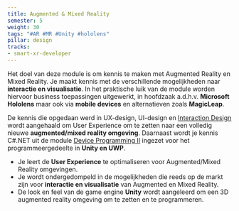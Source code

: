```yaml
---
title: Augmented & Mixed Reality
semester: 5
weight: 30
tags: "#AR #MR #Unity #hololens"
pillar: design
tracks:
- smart-xr-developer
---
```

Het doel van deze module is om kennis te maken met Augmented Reality en Mixed Reality. Je maakt kennis met de verschillende mogelijkheden naar **interactie en visualisatie**. In het praktische luik van de module worden hiervoor business toepassingen uitgewerkt, in hoofdzaak a.d.h.v. **Microsoft Hololens** maar ook via **mobile devices** en alternatieven zoals **MagicLeap**.

De kennis die opgedaan werd in UX-design, UI-design en <a class="js-module-link" href="/programma/interaction-design/">Interaction Design</a> wordt aangehaald om User Experience om te zetten naar een volledig nieuwe **augmented/mixed reality omgeving**. Daarnaast wordt je kennis C#.NET uit de module <a class="js-module-link" href="/programma/device-programming-2/">Device Programming II</a> ingezet voor het programmeergedeelte in **Unity en UWP**.

- Je leert de **User Experience** te optimaliseren voor Augmented/Mixed Reality omgevingen.
- Je wordt ondergedompeld in de mogelijkheden die reeds op de markt zijn voor **interactie en visualisatie** van Augmented en Mixed Reality. 
- De look en feel van de game engine **Unity** wordt aangeleerd om een 3D augmented reality omgeving om te zetten en te programmeren.